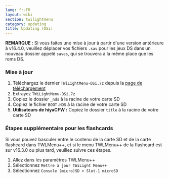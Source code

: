 ```yaml
---
lang: fr-FR
layout: wiki
section: twilightmenu
category: updating
title: Updating (DSi)
---
```


**REMARQUE :** Si vous faites une mise à jour à partir d'une version antérieure à v16.4.0, veuillez déplacer vos fichiers `.sav` pour les jeux DS dans un nouveau dossier appelé `saves`, qui se trouvera à la même place que les roms DS.

### Mise à jour
1. Téléchargez le dernier `TWiLightMenu-DSi.7z` depuis la [page de téléchargement](https://github.com/DS-Homebrew/TWiLightMenu/releases)
1. Extrayez `TWiLightMenu-DSi.7z`
1. Copiez le dossier `_nds` à la racine de votre carte SD
1. Copiez le fichier `BOOT.NDS` à la racine de votre carte SD
1. **Utilisateurs de hiyaCFW :** Copiez le dossier `title` à la racine de votre carte SD

### Étapes supplémentaire pour les flashcards

Si vous pouvez basculer entre le contenu de la carte SD et de la carte flashcard dans TWLMenu++, et si le menu TWLMenu++ de la flashcard est sur v16.3.0 ou plus tard, veuillez suivre ces étapes.

1. Allez dans les paramètres TWLMenu++
1. Sélectionnez `Mettre à jour TWiLight Menu++`
1. Sélectionnez `Console (micro)SD > Slot-1 microSD`
